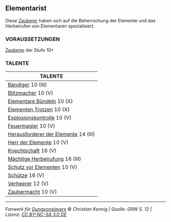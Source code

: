 ## Elementarist

Diese [Zauberer](charaktere-klasse-zauberer.md) haben sich auf die Beherrschung der Elemente und das Herbeirufen von Elementaren spezialisiert.

### VORAUSSETZUNGEN

[Zauberer](charaktere-klasse-zauberer.md) der Stufe 10+

### TALENTE

| TALENTE                                                                        |
| ------------------------------------------------------------------------------ |
| [Bändiger](talente/baendiger.md) 10 (III)                                      |
| [Blitzmacher](talente/blitzmacher.md) 10 (V)                                   |
| [Elementare Bündeln](talente/elementare-buendeln.md) 10 (X)                    |
| [Elementen Trotzen](talente/elementen-trotzen.md) 10 (X)                       |
| [Explosionskontrolle](talente/explosionskontrolle.md) 10 (V)                   |
| [Feuermagier](talente/feuermagier.md) 10 (V)                                   |
| [Herausforderer der Elemente](talente/herausforderer-der-elemente.md) 14 (III) |
| [Herr der Elemente](talente/herr-der-elemente.md) 10 (V)                       |
| [Knechtschaft](talente/knechtschaft.md) 16 (V)                                 |
| [Mächtige Herbeirufung](talente/maechtige-herbeirufung.md) 16 (III)            |
| [Schutz vor Elementen](talente/schutz-vor-elementen.md) 10 (V)                 |
| [Schütze](talente/schuetze.md) 16 (V)                                          |
| [Verheerer](talente/verheerer.md) 12 (V)                                       |
| [Zaubermacht](talente/zaubermacht.md) 10 (V)                                   |

---

_Fanwerk für [Dungeonslayers](https://www.dungeonslayers.net/) © Christian Kennig | Quelle: GRW S. 12 | Lizenz: [CC BY-NC-SA 3.0 DE](https://creativecommons.org/licenses/by-nc-sa/3.0/de/)_
